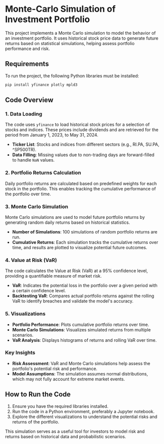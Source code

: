 # Monte-Carlo Simulation of Investment Portfolio

This project implements a Monte Carlo simulation to model the behavior of an investment portfolio. It uses historical stock price data to generate future returns based on statistical simulations, helping assess portfolio performance and risk.

## Requirements

To run the project, the following Python libraries must be installed:

```bash
pip install yfinance plotly mpld3
```

## Code Overview

### 1. Data Loading

The code uses `yfinance` to load historical stock prices for a selection of stocks and indices. These prices include dividends and are retrieved for the period from January 1, 2023, to May 31, 2024.

- **Ticker List**: Stocks and indices from different sectors (e.g., RI.PA, SU.PA, ^SP500TR).
- **Data Filling**: Missing values due to non-trading days are forward-filled to handle `NaN` values.

### 2. Portfolio Returns Calculation

Daily portfolio returns are calculated based on predefined weights for each stock in the portfolio. This enables tracking the cumulative performance of the portfolio over time.

### 3. Monte Carlo Simulation

Monte Carlo simulations are used to model future portfolio returns by generating random daily returns based on historical statistics.

- **Number of Simulations**: 100 simulations of random portfolio returns are run.
- **Cumulative Returns**: Each simulation tracks the cumulative returns over time, and results are plotted to visualize potential future outcomes.

### 4. Value at Risk (VaR)

The code calculates the Value at Risk (VaR) at a 95% confidence level, providing a quantifiable measure of market risk.

- **VaR**: Indicates the potential loss in the portfolio over a given period with a certain confidence level.
- **Backtesting VaR**: Compares actual portfolio returns against the rolling VaR to identify breaches and validate the model's accuracy.

### 5. Visualizations

- **Portfolio Performance**: Plots cumulative portfolio returns over time.
- **Monte Carlo Simulations**: Visualizes simulated returns from multiple scenarios.
- **VaR Analysis**: Displays histograms of returns and rolling VaR over time.
  
### Key Insights

- **Risk Assessment**: VaR and Monte Carlo simulations help assess the portfolio's potential risk and performance.
- **Model Assumptions**: The simulation assumes normal distributions, which may not fully account for extreme market events.

## How to Run the Code

1. Ensure you have the required libraries installed.
2. Run the code in a Python environment, preferably a Jupyter notebook.
3. Explore the different visualizations to understand the potential risks and returns of the portfolio.

This simulation serves as a useful tool for investors to model risk and returns based on historical data and probabilistic scenarios.
